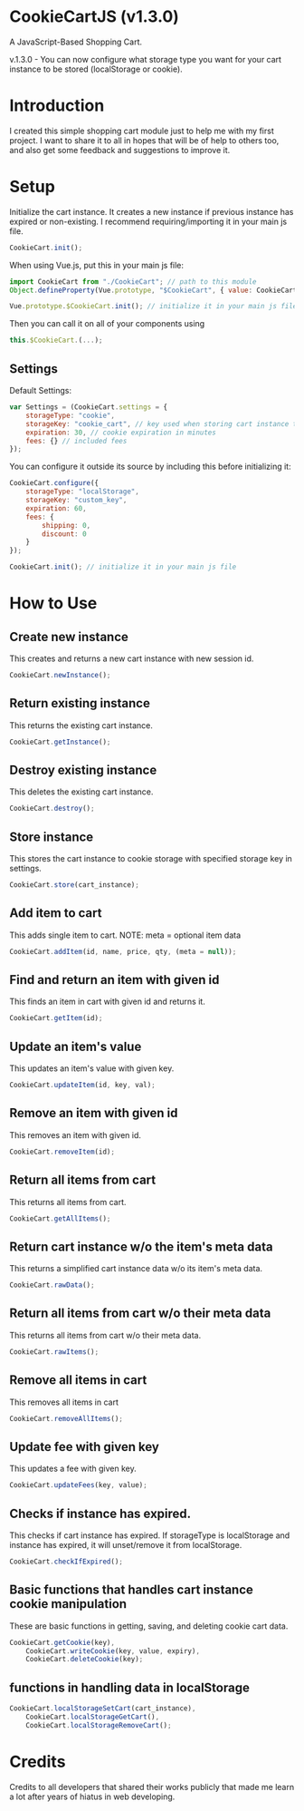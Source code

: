 # CookieCartJS (v1.3.0)

A JavaScript-Based Shopping Cart.

v.1.3.0 - You can now configure what storage type you want for your cart instance to be stored (localStorage or cookie).

# Introduction

I created this simple shopping cart module just to help me with my first project. I want to share it to all in hopes that will be of help to others too, and also get some feedback and suggestions to improve it.

# Setup

Initialize the cart instance. It creates a new instance if previous instance has expired or non-existing. I recommend requiring/importing it in your main js file.

```javascript
CookieCart.init();
```

When using Vue.js, put this in your main js file:

```javascript
import CookieCart from "./CookieCart"; // path to this module
Object.defineProperty(Vue.prototype, "$CookieCart", { value: CookieCart });

Vue.prototype.$CookieCart.init(); // initialize it in your main js file
```

Then you can call it on all of your components using

```javascript
this.$CookieCart.(...);
```

## Settings

Default Settings:

```javascript
var Settings = (CookieCart.settings = {
	storageType: "cookie",
	storageKey: "cookie_cart", // key used when storing cart instance to cookie
	expiration: 30, // cookie expiration in minutes
	fees: {} // included fees
});
```

You can configure it outside its source by including this before initializing it:

```javascript
CookieCart.configure({
	storageType: "localStorage",
	storageKey: "custom_key",
	expiration: 60,
	fees: {
		shipping: 0,
		discount: 0
	}
});

CookieCart.init(); // initialize it in your main js file
```

# How to Use

## Create new instance

This creates and returns a new cart instance with new session id.

```javascript
CookieCart.newInstance();
```

## Return existing instance

This returns the existing cart instance.

```javascript
CookieCart.getInstance();
```

## Destroy existing instance

This deletes the existing cart instance.

```javascript
CookieCart.destroy();
```

## Store instance

This stores the cart instance to cookie storage with specified storage key in settings.

```javascript
CookieCart.store(cart_instance);
```

## Add item to cart

This adds single item to cart.
NOTE: meta = optional item data

```javascript
CookieCart.addItem(id, name, price, qty, (meta = null));
```

## Find and return an item with given id

This finds an item in cart with given id and returns it.

```javascript
CookieCart.getItem(id);
```

## Update an item's value

This updates an item's value with given key.

```javascript
CookieCart.updateItem(id, key, val);
```

## Remove an item with given id

This removes an item with given id.

```javascript
CookieCart.removeItem(id);
```

## Return all items from cart

This returns all items from cart.

```javascript
CookieCart.getAllItems();
```

## Return cart instance w/o the item's meta data

This returns a simplified cart instance data w/o its item's meta data.

```javascript
CookieCart.rawData();
```

## Return all items from cart w/o their meta data

This returns all items from cart w/o their meta data.

```javascript
CookieCart.rawItems();
```

## Remove all items in cart

This removes all items in cart

```javascript
CookieCart.removeAllItems();
```

## Update fee with given key

This updates a fee with given key.

```javascript
CookieCart.updateFees(key, value);
```

## Checks if instance has expired.

This checks if cart instance has expired. If storageType is localStorage and instance has expired, it will unset/remove it from localStorage.

```javascript
CookieCart.checkIfExpired();
```

## Basic functions that handles cart instance cookie manipulation

These are basic functions in getting, saving, and deleting cookie cart data.

```javascript
CookieCart.getCookie(key),
	CookieCart.writeCookie(key, value, expiry),
	CookieCart.deleteCookie(key);
```

## functions in handling data in localStorage

```javascript
CookieCart.localStorageSetCart(cart_instance),
	CookieCart.localStorageGetCart(),
	CookieCart.localStorageRemoveCart();
```

# Credits

Credits to all developers that shared their works publicly that made me learn a lot after years of hiatus in web developing.
